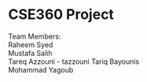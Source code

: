 # CSE360 Project

Team Members:  
Raheem Syed  
Mustafa Salih  
Tareq Azzouni  - tazzouni
Tariq Bayounis  
Mohammad Yagoub  

